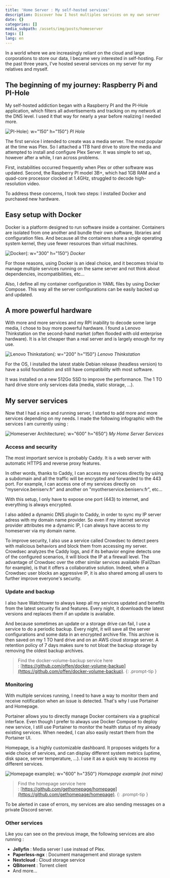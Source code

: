 ```yaml
---
title: 'Home Server : My self-hosted services'
description: Discover how I host multiples services on my own server
date: {}
categories: []
media_subpath: /assets/img/posts/homeserver
tags: []
lang: en
---
```


In a world where we are increasingly reliant on the cloud and large corporations to store our data, I became very interested in self-hosting. For the past three years, I've hosted several services on my server for my relatives and myself.

## The beginning of my journey: Raspberry Pi and PI-Hole

My self-hosted addiction began with a Raspberry PI and the PI-Hole application, which filters all advertisements and tracking on my network at the DNS level. I used it that way for nearly a year before realizing I needed more.

![PI-Hole](pihole.png){: w="150" h="150"}
_PI Hole_

The first service I intended to create was a media server. The most popular at the time was Plex. 
So I attached a 1TB hard drive to store the media and attempted to install and configure Plex Server. It was simple to set up, however after a while, I ran across problems.

First, instabilities occurred frequently when Plex or other software was updated. 
Second, the Raspberry PI model 3B+, which had 1GB RAM and a quad-core processor clocked at 1.4GHz, struggled to decode high-resolution video. 

To address these concerns, I took two steps: I installed Docker and purchased new hardware.

## Easy setup with Docker

Docker is a platform designed to run software inside a container. Containers are isolated from one another and bundle their own software, libraries and configuration files. And because all the containers share a single operating system kernel, they use fewer resources than virtual machines. 

![Docker](docker.png){: w="300" h="150"}
_Docker_

For those reasons, using Docker is an ideal choice, and it becomes trivial to manage multiple services running on the same server and not think about dependencies, incompatibilities, etc...

Also, I define all my container configuration in YAML files by using Docker Compose. This way all the server configurations can be easily backed up and updated.

## A more powerful hardware

With more and more services and my RPI inability to decode some large media, I chose to buy more powerful hardware. I found a Lenovo Thinkstation on the second-hand market (often flooded with old enterprise hardware). It is a lot cheaper than a real server and is largely enough for my use.

![Lenovo Thinkstation](lenovo.png){: w="200" h="150"}
_Lenovo Thinkstation_

For the OS, I installed the latest stable Debian release (headless version) to have a solid foundation and still have compatibility with most software.

It was installed on a new 512Go SSD to improve the performance. The 1 TO hard drive store only services data (media, static storage, ...).

## My server services

Now that I had a nice and running server, I started to add more and more services depending on my needs. I made the following infographic with the services I am currently using :

![Homeserver Architecture](beniserv.png){: w="600" h="650"}
_My Home Server Services_

### Access and security

The most important service is probably Caddy. It is a web server with automatic HTTPS and reverse proxy features. 

In other words, thanks to Caddy, I can access my services directly by using a subdomain and all the traffic will be encrypted and forwarded to the 443 port. For example, I can access one of my services directly on "myservice.beniserv.fr" and another on "myotherservice.beniserv.fr", etc...

With this setup, I only have to expose one port (443) to internet, and everything is always encrypted.

I also added a dynamic DNS plugin to Caddy, in order to sync my IP server adress with my domain name provider. So even if my internet service provider attributes me a dynamic IP, I can always have access to my homeserver via my domain name.

To improve security, I also use a service called Crowdsec to detect peers with malicious behaviors and block them from accessing my server. Crowdsec analyzes the Caddy logs, and if its behavior engine detects one of the configured scenarios, it will block the IP at a firewall level. The advantage of Crowdsec over the other similar services available (Fail2ban for example), is that it offers a collaborative solution. Indeed, when a Crowdsec user blocks an aggressive IP, it is also shared among all users to further improve everyone's security.

### Update and backup

I also have Watchtower to always keep all my services updated and benefits from the latest security fix and features. Every night, it downloads the latest versions and replaces them if an update is available.

And because sometimes an update or a storage drive can fail, I use a service to do a periodic backup. Every night, it will save all the server configurations and some data in an encrypted archive file. This archive is then saved on my 1 TO hard drive and on an AWS cloud storage server. A retention policy of 7 days makes sure to not bloat the backup storage by removing the oldest backup archives.

> Find the docker-volume-backup service here : [https://github.com/offen/docker-volume-backup](https://github.com/offen/docker-volume-backup).
{: .prompt-tip }


### Monitoring

With multiple services running, I need to have a way to monitor them and receive notification when an issue is detected. That's why I use Portainer and Homepage.

Portainer allows you to directly manage Docker containers via a graphical interface. Even though I prefer to always use Docker Compose to deploy new service, I still use Portainer to monitor the health status of my already existing services. When needed, I can also easily restart them from the Portainer UI.

Homepage, is a highly customizable dashboard. It proposes widgets for a wide choice of services, and can display different system metrics (uptime, disk space, server temperature, ...). I use it as a quick way to access my different services.

![Homepage example](homepage.png){: w="600" h="350"}
_Homepage example (not mine)_

> Find the homepage service here : [https://github.com/gethomepage/homepage](https://github.com/gethomepage/homepage).
{: .prompt-tip }

To be alerted in case of errors, my services are also sending messages on a private Discord server.

### Other services

Like you can see on the previous image, the following services are also running :
- **Jellyfin** : Media server I use instead of Plex.
- **Paperless-ngx** : Document management and storage system
- **Nextcloud** : Cloud storage service
- **QBitorrent** : Torrent client
- And more...
